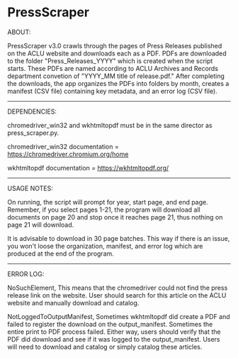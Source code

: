 # PressScraper

ABOUT:

PressScraper v3.0 crawls through the pages of Press Releases published on the ACLU website and downloads each as a PDF. PDFs are downloaded to the folder "Press_Releases_YYYY" which is created when the script starts. These PDFs are named according to ACLU Archives and Records department convetion of "YYYY_MM title of release.pdf." After completing the downloads, the app organizes the PDFs into folders by month, creates a manifest (CSV file) containing key metadata, and an error log (CSV file).

----------------------------------------------------

DEPENDENCIES:

chromedriver_win32 and wkhtmltopdf must be in the same director as press_scraper.py.

chromedriver_win32 documentation = https://chromedriver.chromium.org/home

wkhtmltopdf documentation = https://wkhtmltopdf.org/

----------------------------------------------------

USAGE NOTES:

On running, the script will prompt for year, start page, and end page. Remember, if you select pages 1-21, the program will download all documents on page 20 and stop once it reaches page 21, thus nothing on page 21 will download.

It is advisable to download in 30 page batches. This way if there is an issue, you won't loose the organization, manifest, and error log which are produced at the end of the program.

----------------------------------------------------

ERROR LOG:

NoSuchElement, This means that the chromedriver could not find the press release link on the website. User should search for this article on the ACLU website and manually download and catalog.

NotLoggedToOutputManifest, Sometimes wkhtmltopdf did create a PDF and failed to register the download on the output_manifest. Sometimes the entire print to PDF process failed. Either way, users should verify that the PDF did download and see if it was logged to the output_manifest. Users will need to download and catalog or simply catalog these articles.
